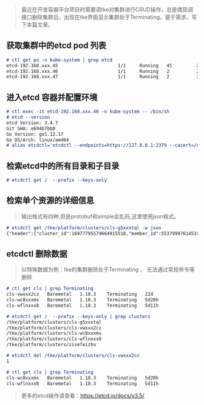 > 最近在开发容器平台项目时需要调tke对集群进行CRUD操作，总是偶现调接口删除集群后，出现在tke界面显示集群处于Terminating。基于需求，写下本篇文章。
## 获取集群中的etcd pod 列表
```markdown
# ctl get po -n kube-system | grep etcd
etcd-192.168.xxx.45                      1/1     Running   45         25d
etcd-192.168.xxx.46                      1/1     Running   2          23d
etcd-192.168.xxx.47                      1/1     Running   2          397d
```
## 进入etcd 容器并配置环境
```markdown
# ctl exec -it etcd-192.168.xxx.46 -n kube-system -- /bin/sh
# etcd --version
etcd Version: 3.4.7
Git SHA: e694b7bb0
Go Version: go1.12.17
Go OS/Arch: linux/amd64
# alias etcdctl='etcdctl --endpoints=https://127.0.0.1:2379 --cacert=/etc/kubernetes/pki/etcd/ca.crt --cert=/etc/kubernetes/pki/etcd/server.crt --key=/etc/kubernetes/pki/etcd/server.key'
```
## 检索etcd中的所有目录和子目录
```markdown
# etcdctl get /  --prefix --keys-only
```
## 检索单个资源的详细信息
> 输出格式有四种,但是protobuf和simple会乱码,这里使用json格式。
```markdown
# etcdctl get /tke/platform/clusters/cls-g5xxxtql -w json
{"header":{"cluster_id":16977795579664915518,"member_id":5537999761451951234,"revision":201808958,"raft_term":3778}}

```
## etcdctl 删除数据
> 以特殊数据为例：tke的集群删除处于Terminating ， 无法通过常规命令等删除
```markdown
# ctl get cls | grep Terminating
cls-vwxxx2cz   Baremetal   1.18.3    Terminating   22d
cls-wc8xxxms   Baremetal   1.18.3    Terminating   5d20h
cls-wflnxxx8   Baremetal   1.18.3    Terminating   5d11h

# etcdctl get /  --prefix --keys-only | grep clusters
/tke/platform/clusters/cls-g5xxxtql
/tke/platform/clusters/cls-vwxxx2cz
/tke/platform/clusters/cls-wc8xxxms
/tke/platform/clusters/cls-wflnxxx8
/tke/platform/clusters/zisefeizhu

# etcdctl del /tke/platform/clusters/cls-vwxxx2cz
1

# ctl get cls | grep Terminating
cls-wc8xxxms   Baremetal   1.18.3    Terminating   5d20h
cls-wflnxxx8   Baremetal   1.18.3    Terminating   5d11h
```
> 更多的etcd操作请查看：https://etcd.io/docs/v3.5/